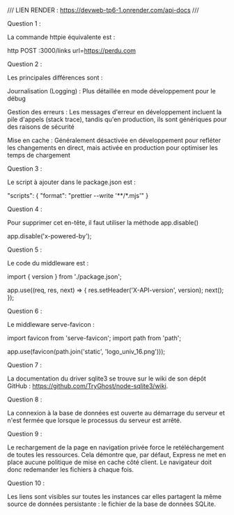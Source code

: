 /// LIEN RENDER : https://devweb-tp6-1.onrender.com/api-docs ///

Question 1 :

La commande httpie équivalente est :

http POST :3000/links url=https://perdu.com

Question 2 :

Les principales différences sont :

Journalisation (Logging) : Plus détaillée en mode développement pour le débug

Gestion des erreurs : Les messages d'erreur en développement incluent la pile d'appels (stack trace), tandis qu'en production, ils sont génériques pour des raisons de sécurité

Mise en cache : Généralement désactivée en développement pour refléter les changements en direct, mais activée en production pour optimiser les temps de chargement

Question 3 :

Le script à ajouter dans le package.json est :

"scripts": {
  "format": "prettier --write '**/*.mjs'"
}

Question 4 :

Pour supprimer cet en-tête, il faut utiliser la méthode app.disable()

app.disable('x-powered-by');

Question 5 :

Le code du middleware est :

import { version } from './package.json';

app.use((req, res, next) => {
  res.setHeader('X-API-version', version);
  next();
});

Question 6 :

Le middleware serve-favicon :

import favicon from 'serve-favicon';
import path from 'path';

app.use(favicon(path.join('static', 'logo_univ_16.png')));

Question 7 :

La documentation du driver sqlite3 se trouve sur le wiki de son dépôt GitHub : https://github.com/TryGhost/node-sqlite3/wiki.

Question 8 :

La connexion à la base de données est ouverte au démarrage du serveur et n'est fermée que lorsque le processus du serveur est arrêté.

Question 9 :

Le rechargement de la page en navigation privée force le retéléchargement de toutes les ressources. Cela démontre que, par défaut, Express ne met en place aucune politique de mise en cache côté client. Le navigateur doit donc redemander les fichiers à chaque fois.

Question 10 :

Les liens sont visibles sur toutes les instances car elles partagent la même source de données persistante : le fichier de la base de données SQLite.